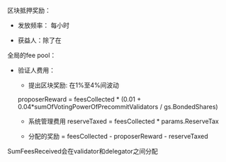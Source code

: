 区块抵押奖励：

* 发放频率： 每小时

* 获益人：除了在

全局的fee pool：

* 验证人费用：

	* 提出区块奖励: 在1%至4%间波动 

	proposerReward = feesCollected * (0.01 + 0.04*sumOfVotingPowerOfPrecommitValidators / gs.BondedShares)

    * 系统管理费用 reserveTaxed = feesCollected * params.ReserveTax

    * 分配的奖励 = feesCollected - proposerReward - reserveTaxed

SumFeesReceived会在validator和delegator之间分配

